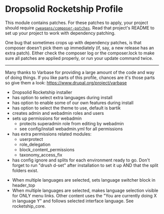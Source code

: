 # Dropsolid Rocketship Profile

This module contains patches. For these patches to apply, your project
should require [`cweagans/composer-patches`](https://github.com/cweagans/composer-patches).
Read that project's README to set up your project to work with dependency 
patching.

One bug that sometimes crops up with dependency patches, is that composer
doesn't pick them up immediately (if, say, a new release has an extra patch).
Either check the composer log or the composer.lock to make sure all patches
are applied properly, or run your update command twice.

-------

Many thanks to Varbase for providing a large amount of the code and way of
doing things. If you like parts of this profile, chances are it's those parts
so give them a look: https://www.drupal.org/project/varbase

- Dropsolid Rocketship installer
- has option to select extra languages during install
- has option to enable some of our own features during install
- has option to select the theme to use, default is bartik
- creates admin and webadmin roles and users
- sets up permissions for webadmin
    - protects superadmin role from editing by webadmin
    - see config/install webadmin.yml for all permissions
- has extra permissions related modules:
    - userprotect
    - role_delegation
    - block_content_permissions
    - taxonomy_access_fix
- has config ignore and splits for each environment ready to go. Don't forget
 to run "drush d-set" after installation to set it up AND that the split 
 folders exist.

* When multiple languages are selected, sets language switcher block in header_top
* When multiple languages are selected, makes language selection visible for 
ONLY menu links. Other content uses the "You are currently doing X in 
language Y" and follows selected interface language. See rocketship_core.
